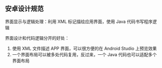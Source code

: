 ## 安卓设计规范

界面显示与逻辑处理：利用 XML 标记描绘应用界面，使用 Java 代码书写程序逻辑

界面设计和代码逻辑分开的好处：

1. 使用 XML 文件描述 APP 界面，可以很方便的在 Android Studio 上预览效果
2. 一个界面布局可以被多处代码复用，反过来，一个 Java 代码也可以适配多个界面布局

